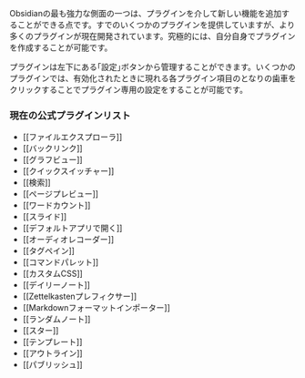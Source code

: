 Obsidianの最も強力な側面の一つは、プラグインを介して新しい機能を追加することができる点です。すでのいくつかのプラグインを提供していますが、より多くのプラグインが現在開発されています。究極的には、自分自身でプラグインを作成することが可能です。

プラグインは左下にある｢設定｣ボタンから管理することができます。いくつかのプラグインでは、有効化されたときに現れる各プラグイン項目のとなりの歯車をクリックすることでプラグイン専用の設定をすることが可能です。

### 現在の公式プラグインリスト

- [[ファイルエクスプローラ]]
- [[バックリンク]]
- [[グラフビュー]]
- [[クイックスイッチャー]]
- [[検索]]
- [[ページプレビュー]]
- [[ワードカウント]]
- [[スライド]]
- [[デフォルトアプリで開く]]
- [[オーディオレコーダー]]
- [[タグペイン]]
- [[コマンドパレット]]
- [[カスタムCSS]]
- [[デイリーノート]]
- [[Zettelkastenプレフィクサー]]
- [[Markdownフォーマットインポーター]]
- [[ランダムノート]]
- [[スター]]
- [[テンプレート]]
- [[アウトライン]]
- [[パブリッシュ]]